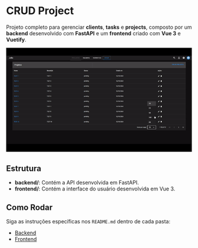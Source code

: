 # CRUD Project

Projeto completo para gerenciar **clients**, **tasks** e **projects**, composto por um **backend** desenvolvido com **FastAPI** e um **frontend** criado com **Vue 3** e **Vuetify**.

![Demo](./assets/demo.gif)

## Estrutura
- **backend/**: Contém a API desenvolvida em FastAPI.
- **frontend/**: Contém a interface do usuário desenvolvida em Vue 3.

## Como Rodar
Siga as instruções específicas nos `README.md` dentro de cada pasta:
- [Backend](./backend/README.md)
- [Frontend](./frontend/README.md)
